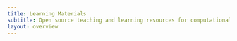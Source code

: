 ```yaml
---
title: Learning Materials
subtitle: Open source teaching and learning resources for computational social science
layout: overview
---
```

